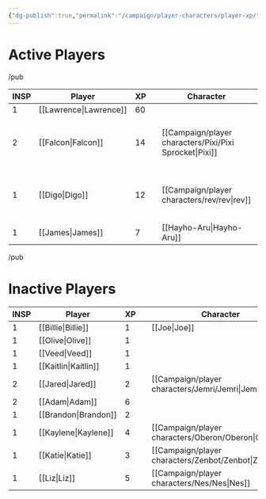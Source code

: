 ```yaml
---
{"dg-publish":true,"permalink":"/campaign/player-characters/player-xp/","tags":["gardenEntry"]}
---
```


# Active Players
/pub

| INSP | Player       | XP  |     | Character               | Lvl | Character         | Lvl | Character              | Lvl |
| ---- | ------------ | --- | --- | ----------------------- | --- | ----------------- | --- | ---------------------- | --- |
| 1    | [[Lawrence\|Lawrence]] | 60  |     |                         |     |                   |     |                        |     |
| 2    | [[Falcon\|Falcon]]   | 14  |     | [[Campaign/player characters/Pixi/Pixi Sprocket\|Pixi]] | 4   | [[Campaign/player characters/Dr. Rivers/Dr. Rivers\|Dr. Rivers]]    | 2   | [[Campaign/player characters/Birds on the Flame/Birds on the Flame\|Birds on the Flame]] | 2   |
| 1    | [[Digo\|Digo]]     | 12  |     | [[Campaign/player characters/rev/rev\|rev]]                 | 4   | [[Campaign/player characters/The Eaten One/The Eaten One\|The Eaten One]] | 2   |                        |     |
| 1    | [[James\|James]]    | 7   |     | [[Hayho-Aru\|Hayho-Aru]]           | 2   |                   |     |                        |     |
/pub
# Inactive Players

| INSP | Player      | XP  |     | Character  | lvl | Character | lvl | Character | lvl |
| ---- | ----------- | --- | --- | ---------- | --- | --------- | --- | --------- | --- |
| 1    | [[Billie\|Billie]]  | 1   |     | [[Joe\|Joe]]    | 1   |           |     |           |     |
| 1    | [[Olive\|Olive]]   | 1   |     |            |     |           |     |           |     |
| 1    | [[Veed\|Veed]]    | 1   |     |            |     |           |     |           |     |
| 1    | [[Kaitlin\|Kaitlin]] | 1   |     |            |     |           |     |           |     |
| 2    | [[Jared\|Jared]]   | 2   |     | [[Campaign/player characters/Jemri/Jemri\|Jemri]]  | 2   | [[Campaign/player characters/K'zyn/K'zyn\|K'zyn]] | 3   |           |     |
| 2    | [[Adam\|Adam]]    | 6   |     |            |     |           |     |           |     |
| 1    | [[Brandon\|Brandon]] | 2   |     |            |     |           |     |           |     |
| 1    | [[Kaylene\|Kaylene]] | 4   |     | [[Campaign/player characters/Oberon/Oberon\|Oberon]] | 4   |           |     |           |     |
| 1    | [[Katie\|Katie]]   | 3   |     | [[Campaign/player characters/Zenbot/Zenbot\|Zenbot]] | 3   |           |     |           |     |
| 1    | [[Liz\|Liz]]     | 5   |     | [[Campaign/player characters/Nes/Nes\|Nes]]    | 3   |           |     |           |     |
